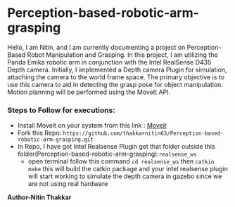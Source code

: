 # Perception-based-robotic-arm-grasping
Hello, I am Nitin, and I am currently documenting a project on Perception-Based Robot Manipulation and Grasping. In this project, I am utilizing the Panda Emika robotic arm in conjunction with the Intel RealSense D435 Depth camera. Initially, I implemented a Depth camera Plugin for simulation, attaching the camera to the world frame space. The primary objective is to use this camera to aid in detecting the grasp pose for object manipulation. Motion planning will be performed using the MoveIt API.

### **Steps to Follow for executions:**
* Install Moveit on your system from this link : [Moveit](https://ros-planning.github.io/moveit_tutorials/doc/getting_started/getting_started.html)
* Fork this Repo: `https://github.com/thakkarnitin63/Perception-based-robotic-arm-grasping.git`
* In Repo, I have got Intel Realsense Plugin get that folder outside this folder(Perception-based-robotic-arm-grasping):`realsense_ws`
  * open terminal follow this command `cd realsense_ws` then `catkin make` this will build the catkin package       and your intel realsense plugin will start working to simulate the depth camera in gazebo since we are not      using real hardware
    

**Author-Nitin Thakkar**
